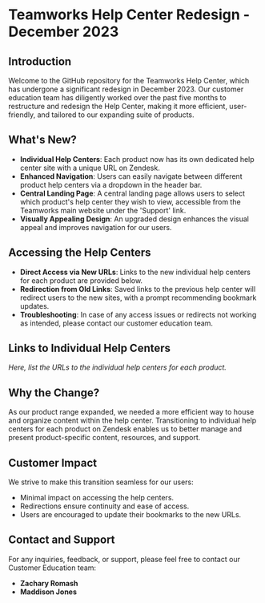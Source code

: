 # Teamworks Help Center Redesign - December 2023

## Introduction
Welcome to the GitHub repository for the Teamworks Help Center, which has undergone a significant redesign in December 2023. Our customer education team has diligently worked over the past five months to restructure and redesign the Help Center, making it more efficient, user-friendly, and tailored to our expanding suite of products.

## What's New?
- **Individual Help Centers**: Each product now has its own dedicated help center site with a unique URL on Zendesk.
- **Enhanced Navigation**: Users can easily navigate between different product help centers via a dropdown in the header bar.
- **Central Landing Page**: A central landing page allows users to select which product's help center they wish to view, accessible from the Teamworks main website under the 'Support' link.
- **Visually Appealing Design**: An upgraded design enhances the visual appeal and improves navigation for our users.

## Accessing the Help Centers
- **Direct Access via New URLs**: Links to the new individual help centers for each product are provided below.
- **Redirection from Old Links**: Saved links to the previous help center will redirect users to the new sites, with a prompt recommending bookmark updates.
- **Troubleshooting**: In case of any access issues or redirects not working as intended, please contact our customer education team.

## Links to Individual Help Centers
*Here, list the URLs to the individual help centers for each product.*

## Why the Change?
As our product range expanded, we needed a more efficient way to house and organize content within the help center. Transitioning to individual help centers for each product on Zendesk enables us to better manage and present product-specific content, resources, and support.

## Customer Impact
We strive to make this transition seamless for our users:
- Minimal impact on accessing the help centers.
- Redirections ensure continuity and ease of access.
- Users are encouraged to update their bookmarks to the new URLs.

## Contact and Support
For any inquiries, feedback, or support, please feel free to contact our Customer Education team:
- **Zachary Romash**
- **Maddison Jones**

